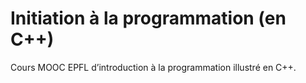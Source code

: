Initiation à la programmation (en C++)
=============

Cours MOOC EPFL d’introduction à la programmation illustré en C++.

